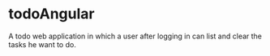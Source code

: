 # todoAngular

A todo web application in which a user after logging in can list and clear the tasks he want to do.
